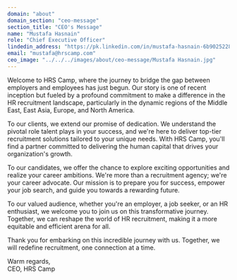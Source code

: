 ```yaml
---
domain: "about"
domain_section: "ceo-message"
section_title: "CEO's Message"
name: "Mustafa Hasnain"
role: "Chief Executive Officer"
lindedin_address: "https://pk.linkedin.com/in/mustafa-hasnain-6b9025228"
email: "mustafa@hrscamp.com"
ceo_image: "../../../images/about/ceo-message/Mustafa Hasnain.jpg"
---
```


Welcome to HRS Camp, where the journey to bridge the gap between employers and employees has just begun. Our story is one of recent inception but fueled by a profound commitment to make a difference in the HR recruitment landscape, particularly in the dynamic regions of the Middle East, East Asia, Europe, and North America.

To our clients, we extend our promise of dedication. We understand the pivotal role talent plays in your success, and we're here to deliver top-tier recruitment solutions tailored to your unique needs. With HRS Camp, you'll find a partner committed to delivering the human capital that drives your organization's growth.

To our candidates, we offer the chance to explore exciting opportunities and realize your career ambitions. We're more than a recruitment agency; we're your career advocate. Our mission is to prepare you for success, empower your job search, and guide you towards a rewarding future.

To our valued audience, whether you're an employer, a job seeker, or an HR enthusiast, we welcome you to join us on this transformative journey. Together, we can reshape the world of HR recruitment, making it a more equitable and efficient arena for all.

Thank you for embarking on this incredible journey with us. Together, we will redefine recruitment, one connection at a time.

Warm regards,  
CEO, HRS Camp